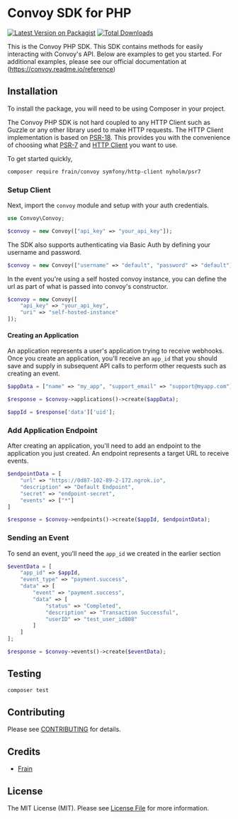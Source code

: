# Convoy SDK for PHP

[![Latest Version on Packagist](https://img.shields.io/packagist/v/frain/convoy.svg?style=flat-square)](https://packagist.org/packages/frain/convoy)
[![Total Downloads](https://img.shields.io/packagist/dt/frain/convoy.svg?style=flat-square)](https://packagist.org/packages/frain/convoy)

This is the Convoy PHP SDK. This SDK contains methods for easily interacting with Convoy's API. Below are examples to get you started. For additional examples, please see our official documentation at (https://convoy.readme.io/reference)


## Installation
To install the package, you will need to be using Composer in your project. 

The Convoy PHP SDK is not hard coupled to any HTTP Client such as Guzzle or any other library used to make HTTP requests. The HTTP Client implementation is based on [PSR-18](https://www.php-fig.org/psr/psr-18/). This provides you with the convenience of choosing what [PSR-7](https://packagist.org/providers/psr/http-message-implementation) and [HTTP Client](https://packagist.org/providers/psr/http-client-implementation) you want to use.

To get started quickly, 

```bash
composer require frain/convoy symfony/http-client nyholm/psr7
```

### Setup Client

Next, import the `convoy` module and setup with your auth credentials.

```php
use Convoy\Convoy;

$convoy = new Convoy(["api_key" => "your_api_key"]);
```

The SDK also supports authenticating via Basic Auth by defining your username and password.

```php
$convoy = new Convoy(["username" => "default", "password" => "default"]);
```

In the event you're using a self hosted convoy instance, you can define the url as part of what is passed into convoy's constructor.

```php
$convoy = new Convoy([
    "api_key" => "your_api_key",
    "uri" => "self-hosted-instance"
]);
```

#### Creating an Application

An application represents a user's application trying to receive webhooks. Once you create an application, you'll receive an `app_id` that you should save and supply in subsequent API calls to perform other requests such as creating an event.

```php
$appData = ["name" => "my_app", "support_email" => "support@myapp.com"];

$response = $convoy->applications()->create($appData);

$appId = $response['data']['uid'];
```

### Add Application Endpoint

After creating an application, you'll need to add an endpoint to the application you just created. An endpoint represents a target URL to receive events.

```php
$endpointData = [
    "url" => "https://0d87-102-89-2-172.ngrok.io",
    "description" => "Default Endpoint",
    "secret" => "endpoint-secret",
    "events" => ["*"]
]

$response = $convoy->endpoints()->create($appId, $endpointData);
```

### Sending an Event

To send an event, you'll need the `app_id` we created in the earlier section

```php
$eventData = [
    "app_id" => $appId,
    "event_type" => "payment.success",
    "data" => [
        "event" => "payment.success",
        "data" => [
            "status" => "Completed",
            "description" => "Transaction Successful",
            "userID" => "test_user_id808"
        ]
    ]
];

$response = $convoy->events()->create($eventData);
```

## Testing

```bash
composer test
```

## Contributing

Please see [CONTRIBUTING](CONTRIBUTING.md) for details.

## Credits

- [Frain](https://github.com/frain-dev)

## License

The MIT License (MIT). Please see [License File](LICENSE.md) for more information.
